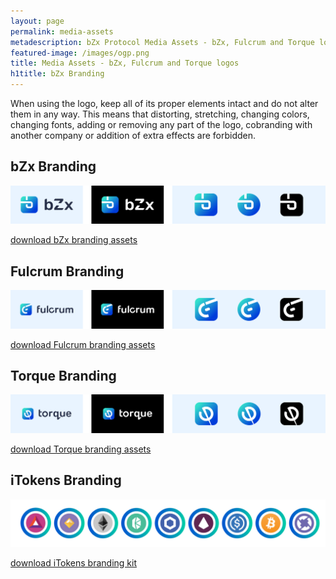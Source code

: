 ```yaml
---
layout: page
permalink: media-assets
metadescription: bZx Protocol Media Assets - bZx, Fulcrum and Torque logos.
featured-image: /images/ogp.png
title: Media Assets - bZx, Fulcrum and Torque logos
h1title: bZx Branding
---
```

When using the logo, keep all of its proper elements intact and do not alter them in any way. This means that distorting, stretching, changing colors, changing fonts, adding or removing any part of the logo, cobranding with another company or addition of extra effects are forbidden.


## bZx Branding

![](/images/bzx-brand.png)

[download bZx branding assets](/images/bzx-branding.zip)  

## Fulcrum Branding
![](/images/fulcrum-brand.png)

[download Fulcrum branding assets](/images/bzx-branding.zip)  

## Torque Branding
![](/images/torque-brand.png)

[download Torque branding assets](/images/bzx-branding.zip)  

## iTokens Branding

![](/images/itokens.png)

[download iTokens branding kit](/images/iTokens.zip)  
